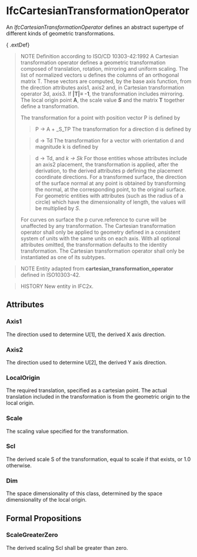 # IfcCartesianTransformationOperator

An _IfcCartesianTransformationOperator_ defines an abstract supertype of different kinds of geometric transformations.

{ .extDef}
> NOTE Definition according to ISO/CD 10303-42:1992
> A Cartesian transformation operator defines a geometric transformation composed of translation, rotation, mirroring and uniform scaling. The list of normalized vectors u defines the columns of an orthogonal matrix T. These vectors are computed, by the base axis function, from the direction attributes axis1, axis2 and, in Cartesian transformation operator 3d, axis3. If **|T|= -1**, the transformation includes mirroring. The local origin point **A**, the scale value **_S_** and the matrix **T** together define a transformation.
>
> The transformation for a point with position vector P is defined by
>> P -> A + _S_TP
> The transformation for a direction d is defined by
>
>> d -> Td
> The transformation for a vector with orientation d and magnitude k is defined by
>
>> d -> Td, and
>> _k -> Sk_
> For those entities whose attributes include an axis2 placement, the transformation is applied, after the derivation, to the derived attributes p defining the placement coordinate directions. For a transformed surface, the direction of the surface normal at any point is obtained by transforming the normal, at the corresponding point, to the original surface. For geometric entities with attributes (such as the radius of a circle) which have the dimensionality of length, the values will be multiplied by _S_.
>
> For curves on surface the p curve.reference to curve will be unaffected by any transformation. The Cartesian transformation operator shall only be applied to geometry defined in a consistent system of units with the same units on each axis. With all optional attributes omitted, the transformation defaults to the identity transformation. The Cartesian transformation operator shall only be instantiated as one of its subtypes.
>


> NOTE Entity adapted from **cartesian_transformation_operator** defined in ISO10303-42.

> HISTORY New entity in IFC2x.

## Attributes

### Axis1
The direction used to determine U[1], the derived X axis direction.

### Axis2
The direction used to determine U[2], the derived Y axis direction.

### LocalOrigin
The required translation, specified as a cartesian point. The actual translation included in the transformation is from the geometric origin to the local origin.

### Scale
The scaling value specified for the transformation.

### Scl
The derived scale S of the transformation, equal to scale if that exists, or 1.0 otherwise.

### Dim
The space dimensionality of this class, determined by the space dimensionality of the local origin.

## Formal Propositions

### ScaleGreaterZero
The derived scaling Scl shall be greater than zero.
